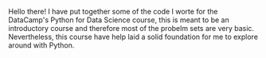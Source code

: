 Hello there! I have put together some of the code I worte for the DataCamp's Python for Data Science course, 
this is meant to be an introductory course and therefore most of the probelm sets are very basic.
Nevertheless, this course have help laid a solid foundation for me to explore around with Python.
